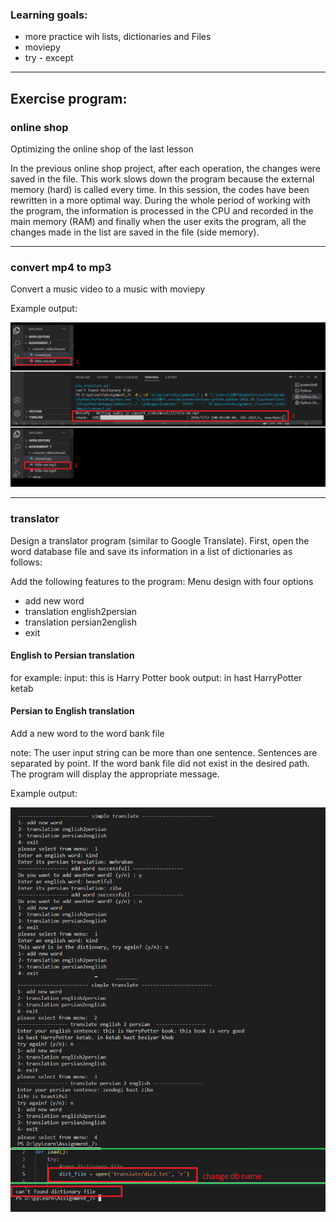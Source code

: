 ### Learning goals:
* more practice wih lists, dictionaries and Files
* moviepy
* try - except
________________________________________________

## Exercise program:

### online shop
Optimizing the online shop of the last lesson

In the previous online shop project, after each operation, the changes were saved in the file. 
This work slows down the program because the external memory (hard) is called every time. 
In this session, the codes have been rewritten in a more optimal way. 
During the whole period of working with the program, the information is processed in the CPU and 
recorded in the main memory (RAM) and finally when the user exits the program, all the changes 
made in the list are saved in the file (side memory).
__________________________________________________________________________

### convert mp4 to mp3
Convert a music video to a music with moviepy

Example output:

<img src="convert_video2music/sample.png" />

__________________________________________________________________________

### translator
Design a translator program (similar to Google Translate).
First, open the word database file and save its information in a list of dictionaries as follows:

Add the following features to the program:
Menu design with four options
+ add new word 
+ translation english2persian 
+ translation persian2english 
+ exit

#### English to Persian translation
for example:
input: this is Harry Potter book
output: in hast HarryPotter ketab

#### Persian to English translation
Add a new word to the word bank file

note: The user input string can be more than one sentence. Sentences are separated by point.
If the word bank file did not exist in the desired path. The program will display the appropriate message.

Example output:

<img src="translate/sample.png" />
